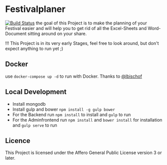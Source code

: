 # Festivalplaner
[![Build Status](https://travis-ci.org/festivalplaner/festivalplaner.svg?branch=dev)](https://travis-ci.org/festivalplaner/festivalplaner)
the goal of this Project is to make the planning of your Festival easier and will help you to get rid of all the Excel-Sheets and Word-Document sitting around on your share.

!!! This Project is in its very early Stages, feel free to look around, but don't expect anything to run yet ;)

## Docker
use `docker-compose up -d` to run with Docker. Thanks to [@lbischof](https://github.com/lbischof) 

## Local Development
- Install mongodb
- Install gulp and bower `npm install -g gulp bower`
- For the Backend run `npm install` to install and `gulp` to run
- For the Adminfrontend run `npm install` and `bower install` for installation and `gulp serve` to run

## Licence
This Project is licensed under the Affero General Public License version 3 or later.
